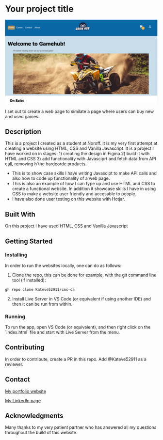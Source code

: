 # Your project title

![image](/images/Gamehub-index.jpg)

I set out to create a web page to similate a page where users can buy new and used games.

## Description

This is a project I created as a student at Noroff. It is my very first attempt at creating a website using HTML, CSS and Vanilla Javascript. It is a project I have worked on in stages: 1) creating the design in Figma 2) build it with HTML and CSS 3) add functionality with Javasciprt and fetch data from API call, removing h´the hardcorde products.

- This is to show case skills I have writing Javascipt to make API calls and also how to code up functionality of a web page.
- This is also an example of how I can type up and use HTML and CSS to create a functional website. In addition it showcase skills I have in using CSS to make a website user friendly and accesable to people.
- I have also done user testing on this website with Hotjar.

## Built With

On this project I have used HTML, CSS and Vanilla Javascript

## Getting Started

### Installing

In order to run the websites locally, one can do as follows:

1. Clone the repo, this can be done for example, with the git command line tool (if installed):

```bash
gh repo clone Kateve52911/cms-ca
```

2. Install Live Server in VS Code (or equivalent if using another IDE) and then it can be run from within.

### Running

To run the app, open VS Code (or equivalent), and then right click on the ´index.html´ file and start with Live Server from the menu.

## Contributing

In order to contribute, create a PR in this repo. Add @Kateve52911 as a reviewer.

## Contact

[My portfolio website](https://www.kathrinesportfolio.netlify.app)

[My LinkedIn page](https://www.linkedin.com/in/kathrine-mellem-evensen-6855b612b)

## Acknowledgments

Many thanks to my very patient partner who has answered all my questions throughout the build of this website.
